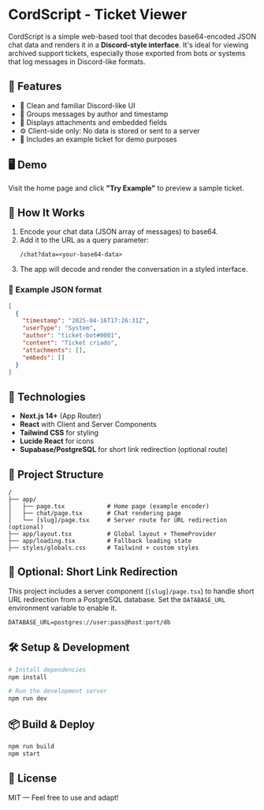 # CordScript - Ticket Viewer

CordScript is a simple web-based tool that decodes base64-encoded JSON chat data and renders it in a **Discord-style interface**. It's ideal for viewing archived support tickets, especially those exported from bots or systems that log messages in Discord-like formats.

## 🚀 Features

- 🎨 Clean and familiar Discord-like UI
- 💬 Groups messages by author and timestamp
- 📎 Displays attachments and embedded fields
- ⚙️ Client-side only: No data is stored or sent to a server
- 🧪 Includes an example ticket for demo purposes

## 🖥️ Demo

Visit the home page and click **"Try Example"** to preview a sample ticket.

## 🔧 How It Works

1. Encode your chat data (JSON array of messages) to base64.
2. Add it to the URL as a query parameter:  
   ```
   /chat?data=<your-base64-data>
   ```
3. The app will decode and render the conversation in a styled interface.

### 📄 Example JSON format

```json
[
  {
    "timestamp": "2025-04-16T17:26:31Z",
    "userType": "System",
    "author": "ticket-bot#0001",
    "content": "Ticket criado",
    "attachments": [],
    "embeds": []
  }
]
```

## 🧬 Technologies

- **Next.js 14+** (App Router)
- **React** with Client and Server Components
- **Tailwind CSS** for styling
- **Lucide React** for icons
- **Supabase/PostgreSQL** for short link redirection (optional route)

## 📁 Project Structure

```
/
├── app/
│   ├── page.tsx            # Home page (example encoder)
│   ├── chat/page.tsx       # Chat rendering page
│   └── [slug]/page.tsx     # Server route for URL redirection (optional)
├── app/layout.tsx          # Global layout + ThemeProvider
├── app/loading.tsx         # Fallback loading state
├── styles/globals.css      # Tailwind + custom styles
```

## 🔐 Optional: Short Link Redirection

This project includes a server component (`[slug]/page.tsx`) to handle short URL redirection from a PostgreSQL database. Set the `DATABASE_URL` environment variable to enable it.

```env
DATABASE_URL=postgres://user:pass@host:port/db
```

## 🛠️ Setup & Development

```bash
# Install dependencies
npm install

# Run the development server
npm run dev
```

## 📦 Build & Deploy

```bash
npm run build
npm start
```

## 📝 License

MIT — Feel free to use and adapt!
